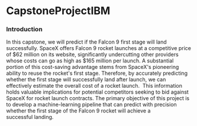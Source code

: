 # CapstoneProjectIBM
<h3>Introduction</h3>
<p>In this capstone, we will predict if the Falcon 9 first stage will land successfully. SpaceX offers Falcon 9 rocket launches at a competitive price of $62 million on its website,        significantly undercutting other providers whose costs can go as high as $165 million per launch. A substantial portion of this cost-saving advantage stems from SpaceX's pioneering ability to reuse the rocket's first stage. Therefore, by accurately predicting whether the first stage will successfully land after launch, we can effectively estimate the overall cost of a rocket launch.
 This information holds valuable implications for potential competitors seeking to bid against SpaceX for rocket  launch contracts. The primary objective of this project is to develop a machine-learning pipeline that can predict with precision whether the first stage of the Falcon 9 rocket will achieve a successful landing. </p>
